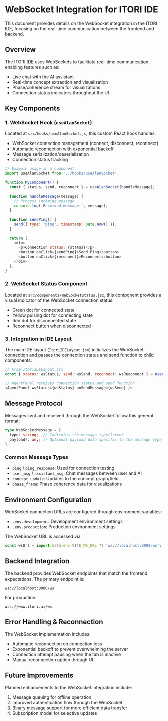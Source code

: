 # WebSocket Integration for ITORI IDE

This document provides details on the WebSocket integration in the ITORI IDE, focusing on the real-time communication between the frontend and backend.

## Overview

The ITORI IDE uses WebSockets to facilitate real-time communication, enabling features such as:

- Live chat with the AI assistant
- Real-time concept extraction and visualization
- Phase/coherence stream for visualizations
- Connection status indicators throughout the UI

## Key Components

### 1. WebSocket Hook (`useAlanSocket`)

Located at `src/hooks/useAlanSocket.js`, this custom React hook handles:

- WebSocket connection management (connect, disconnect, reconnect)
- Automatic reconnection with exponential backoff
- Message serialization/deserialization
- Connection status tracking

```javascript
// Example usage in a component
import useAlanSocket from '../hooks/useAlanSocket';

function MyComponent() {
  const { status, send, reconnect } = useAlanSocket(handleMessage);
  
  function handleMessage(message) {
    // Process incoming message
    console.log('Received message:', message);
  }
  
  function sendPing() {
    send({ type: 'ping', timestamp: Date.now() });
  }
  
  return (
    <div>
      <p>Connection status: {status}</p>
      <button onClick={sendPing}>Send Ping</button>
      <button onClick={reconnect}>Reconnect</button>
    </div>
  );
}
```

### 2. WebSocket Status Component

Located at `src/components/WebSocketStatus.jsx`, this component provides a visual indicator of the WebSocket connection status:

- Green dot for connected state
- Yellow pulsing dot for connecting state
- Red dot for disconnected state
- Reconnect button when disconnected

### 3. Integration in IDE Layout

The main IDE layout (`ItoriIDELayout.jsx`) initializes the WebSocket connection and passes the connection status and send function to child components:

```javascript
// From ItoriIDELayout.jsx
const { status: wsStatus, send: wsSend, reconnect: wsReconnect } = useAlanSocket(handleWsMessage);

// AgentPanel receives connection status and send function
<AgentPanel wsStatus={wsStatus} onSendMessage={wsSend} />
```

## Message Protocol

Messages sent and received through the WebSocket follow this general format:

```typescript
type WebSocketMessage = {
  type: string;  // Indicates the message type/intent
  payload?: any; // Optional payload data specific to the message type
}
```

### Common Message Types

- `ping` / `ping_response`: Used for connection testing
- `user_msg` / `assistant_msg`: Chat messages between user and AI
- `concept_update`: Updates to the concept graph/field
- `phase_frame`: Phase coherence data for visualizations

## Environment Configuration

WebSocket connection URLs are configured through environment variables:

- `.env.development`: Development environment settings
- `.env.production`: Production environment settings

The WebSocket URL is accessed via:

```javascript
const wsUrl = import.meta.env.VITE_WS_URL ?? 'ws://localhost:8000/ws';
```

## Backend Integration

The backend provides WebSocket endpoints that match the frontend expectations. The primary endpoint is:

```
ws://localhost:8000/ws
```

For production:

```
wss://www.itori.ai/ws
```

## Error Handling & Reconnection

The WebSocket implementation includes:

- Automatic reconnection on connection loss
- Exponential backoff to prevent overwhelming the server
- Connection attempt pausing when the tab is inactive
- Manual reconnection option through UI

## Future Improvements

Planned enhancements to the WebSocket integration include:

1. Message queuing for offline operation
2. Improved authentication flow through the WebSocket
3. Binary message support for more efficient data transfer
4. Subscription model for selective updates
